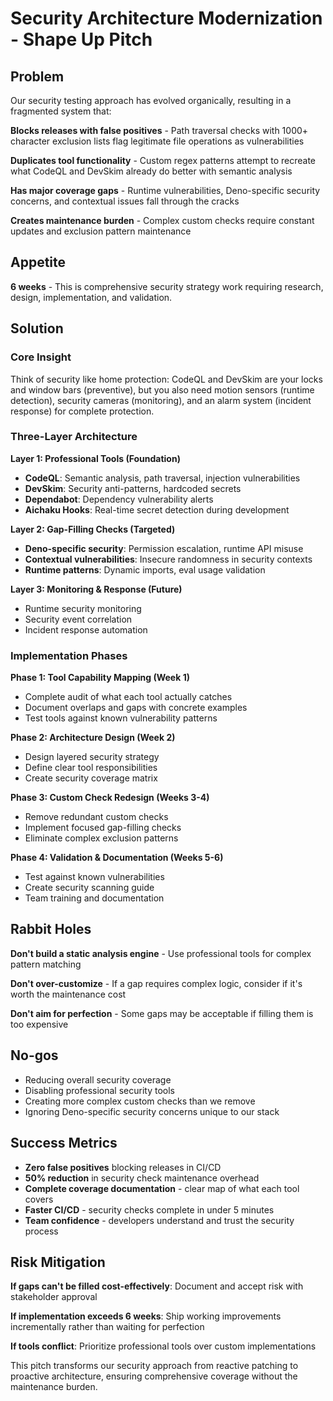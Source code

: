 # Security Architecture Modernization - Shape Up Pitch

## Problem

Our security testing approach has evolved organically, resulting in a fragmented system that:

**Blocks releases with false positives** - Path traversal checks with 1000+ character exclusion lists flag legitimate
file operations as vulnerabilities

**Duplicates tool functionality** - Custom regex patterns attempt to recreate what CodeQL and DevSkim already do better
with semantic analysis

**Has major coverage gaps** - Runtime vulnerabilities, Deno-specific security concerns, and contextual issues fall
through the cracks

**Creates maintenance burden** - Complex custom checks require constant updates and exclusion pattern maintenance

## Appetite

**6 weeks** - This is comprehensive security strategy work requiring research, design, implementation, and validation.

## Solution

### Core Insight

Think of security like home protection: CodeQL and DevSkim are your locks and window bars (preventive), but you also
need motion sensors (runtime detection), security cameras (monitoring), and an alarm system (incident response) for
complete protection.

### Three-Layer Architecture

**Layer 1: Professional Tools (Foundation)**

- **CodeQL**: Semantic analysis, path traversal, injection vulnerabilities
- **DevSkim**: Security anti-patterns, hardcoded secrets
- **Dependabot**: Dependency vulnerability alerts
- **Aichaku Hooks**: Real-time secret detection during development

**Layer 2: Gap-Filling Checks (Targeted)**

- **Deno-specific security**: Permission escalation, runtime API misuse
- **Contextual vulnerabilities**: Insecure randomness in security contexts
- **Runtime patterns**: Dynamic imports, eval usage validation

**Layer 3: Monitoring & Response (Future)**

- Runtime security monitoring
- Security event correlation
- Incident response automation

### Implementation Phases

**Phase 1: Tool Capability Mapping (Week 1)**

- Complete audit of what each tool actually catches
- Document overlaps and gaps with concrete examples
- Test tools against known vulnerability patterns

**Phase 2: Architecture Design (Week 2)**

- Design layered security strategy
- Define clear tool responsibilities
- Create security coverage matrix

**Phase 3: Custom Check Redesign (Weeks 3-4)**

- Remove redundant custom checks
- Implement focused gap-filling checks
- Eliminate complex exclusion patterns

**Phase 4: Validation & Documentation (Weeks 5-6)**

- Test against known vulnerabilities
- Create security scanning guide
- Team training and documentation

## Rabbit Holes

**Don't build a static analysis engine** - Use professional tools for complex pattern matching

**Don't over-customize** - If a gap requires complex logic, consider if it's worth the maintenance cost

**Don't aim for perfection** - Some gaps may be acceptable if filling them is too expensive

## No-gos

- Reducing overall security coverage
- Disabling professional security tools
- Creating more complex custom checks than we remove
- Ignoring Deno-specific security concerns unique to our stack

## Success Metrics

- **Zero false positives** blocking releases in CI/CD
- **50% reduction** in security check maintenance overhead
- **Complete coverage documentation** - clear map of what each tool covers
- **Faster CI/CD** - security checks complete in under 5 minutes
- **Team confidence** - developers understand and trust the security process

## Risk Mitigation

**If gaps can't be filled cost-effectively**: Document and accept risk with stakeholder approval

**If implementation exceeds 6 weeks**: Ship working improvements incrementally rather than waiting for perfection

**If tools conflict**: Prioritize professional tools over custom implementations

This pitch transforms our security approach from reactive patching to proactive architecture, ensuring comprehensive
coverage without the maintenance burden.
